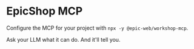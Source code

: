 # EpicShop MCP

Configure the MCP for your project with `npx -y @epic-web/workshop-mcp`.

Ask your LLM what it can do. And it'll tell you.
